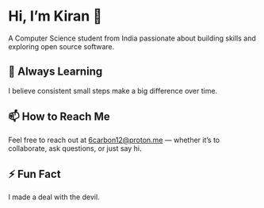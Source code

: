 # Hi, I’m Kiran 👋

A Computer Science student from India passionate about building skills and exploring open source software.

## 🌱 Always Learning

I believe consistent small steps make a big difference over time.

## 📫 How to Reach Me

Feel free to reach out at [6carbon12@proton.me](mailto:6carbon12@proton.me) — whether it’s to collaborate, ask questions, or just say hi.

## ⚡ Fun Fact

I made a deal with the devil.
